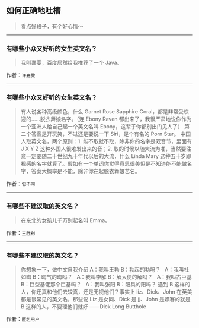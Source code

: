 ## 如何正确地吐槽

> 看点好段子，有个好心情～


 
---

### 有哪些小众又好听的女生英文名？

> 我叫嘉雯，百度居然给我推荐了一个 Java。


作者：`许嘉雯`

---

### 有哪些小众又好听的女生英文名？

> 有人说各种高级颜色，什么 Garnet Rose Sapphire Coral，都是非常受欢迎的……脱衣舞娘名字。（连 Ebony Raven 都出来了，我很严肃地说你作为一个亚洲人给自己起一个英文名叫 Ebony，这辈子你都别出门见人了）
> 第二个答案是开玩笑，不过还是要说一下 Siri，是个有名的 Porn Star。
> 中国人取英文名，两个原则：1. 能不取就不取，除非你的名字是双音节，里面有 J X Y Z 这种外国人很难发出来的音；2. 取的时候以随大流为准，当然要注意一定要随二十世纪九十年代以后的大流，什么 Linda Mary 这种五十岁即视感的名字就算了。假如有一个单词你觉得意思很美但是不知道能不能做名字，答案大概率是不能，除非你在起脱衣舞娘艺名。


作者：`包不同`

---

### 有哪些不建议取的英文名？

> 在东北的女孩儿千万别起名叫 Emma。


作者：`王胜利`

---

### 有哪些不建议取的英文名？

> 你想象一下，做中文自我介绍
> A：我叫王勃
> B：勃起的勃吗？
>  
> A：我叫杜如晦
> B：晦气的晦吗？
>  
> A：我叫李解
> B：解大便的解吗？
>  
> A：我叫古巨基
> B：巨型基佬那个巨基吗？
>  
> A：我叫张阳
> B：阳具的阳吗？
> 遇到 B 这样的人，你还真和他们去较真，还是无视他们？事实上 liz、Dick、John 在英美都是很常见的英文名，那些说 Liz 是女同、Dick 是 jj、John 是嫖客的就是 B 这样的人，不要理他们就好
> ——Dick Long Butthole


作者：`匿名用户`